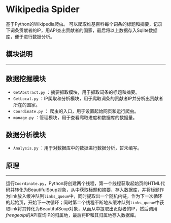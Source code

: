 # Wikipedia Spider
基于Python的Wikipedia爬虫。 可以爬取维基百科每个词条的标题和摘要，记录下词条贡献者的IP，用API查出贡献者的国家，最后将以上数据存入Sqlite数据库，便于进行数据分析。
## 模块说明  
***********************

## 数据挖掘模块
* `GetAbstract.py` ：摘要抓取模块，用于抓取词条的标题和摘要。
* `GetLocal.py`  ：IP爬取和分析模块，用于爬取词条的贡献者IP并分析出贡献者所在的国家。
* `Coordinate.py` ： 爬虫的入口，用于设置起始网页和运行爬虫。
* `manage.py`  ：管理模块，用于查看爬取进度和数据库的数据量。

## 数据分析模块
* `Analysis.py`  ：用于对数据库中的数据进行数据分析，暂未编写。  

## 原理  
*******************
运行`Coordinate.py`，Python将创建两个线程，第一个线程获取起始页的HTML代码并转化为BeautifulSoup对象，从中获取标题和摘要，存入数据库，并将标题作为link放入缓冲队列`links_queue`中，同时提取出一个随机内链，作为下一次循环的起始页，开始下一次循环；同时第二个线程不断地从缓冲队列`links_queue`中获取link将其转化为BeautifulSoup对象，从而从中提取出贡献者的IP，然后调用*freegeoip*的API查询IP的归属地，最后将IP和其归属地存入数据库。
